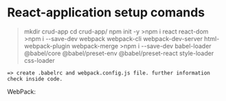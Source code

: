 # React-application setup comands
   > mkdir crud-app
   >cd crud-app/
   >npm init -y
    >npm i react react-dom
    >npm i --save-dev  webpack webpack-cli webpack-dev-server html-webpack-plugin webpack-merge
    >npm i --save-dev babel-loader @babel/core @babel/preset-env @babel/preset-react style-loader css-loader

    => create .babelrc and webpack.config.js file. further information check inside code.

WebPack: 
    



